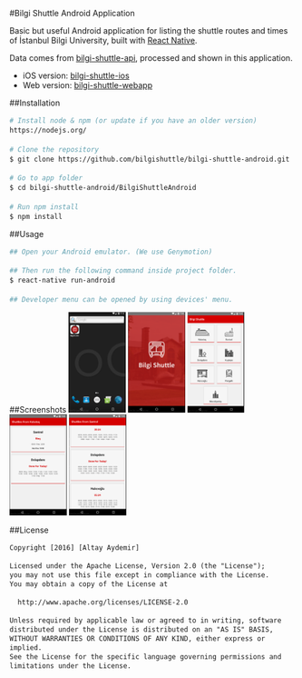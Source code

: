 #Bilgi Shuttle Android Application

Basic but useful Android application for listing the shuttle routes and times of İstanbul Bilgi University, built with [React Native](https://facebook.github.io/react-native/).

Data comes from [bilgi-shuttle-api](https://github.com/mdegis/bilgi-shuttle/), processed and shown in this application.

- iOS version: [bilgi-shuttle-ios](https://github.com/bilgishuttle/bilgi-shuttle-ios)
- Web version: [bilgi-shuttle-webapp](https://github.com/bilgishuttle/bilgi-shuttle-web)

##Installation
```bash
# Install node & npm (or update if you have an older version)
https://nodejs.org/

# Clone the repository
$ git clone https://github.com/bilgishuttle/bilgi-shuttle-android.git

# Go to app folder
$ cd bilgi-shuttle-android/BilgiShuttleAndroid

# Run npm install
$ npm install
```

##Usage
```bash
## Open your Android emulator. (We use Genymotion)

## Then run the following command inside project folder.
$ react-native run-android

## Developer menu can be opened by using devices' menu.
```

##Screenshots
<img src="Screenshots/bs_android_01.png" width="20%">
<img src="Screenshots/bs_android_02.png" width="20%">
<img src="Screenshots/bs_android_03.png" width="20%">
<img src="Screenshots/bs_android_04.png" width="20%">
<img src="Screenshots/bs_android_05.png" width="20%">


##License

	Copyright [2016] [Altay Aydemir]

    Licensed under the Apache License, Version 2.0 (the "License");
    you may not use this file except in compliance with the License.
    You may obtain a copy of the License at

      http://www.apache.org/licenses/LICENSE-2.0

    Unless required by applicable law or agreed to in writing, software
    distributed under the License is distributed on an "AS IS" BASIS,
    WITHOUT WARRANTIES OR CONDITIONS OF ANY KIND, either express or implied.
    See the License for the specific language governing permissions and
    limitations under the License.
